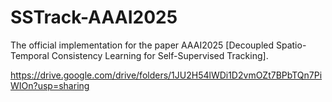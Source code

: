 # SSTrack-AAAI2025
The official implementation for the paper AAAI2025 [Decoupled Spatio-Temporal Consistency Learning for Self-Supervised Tracking].

https://drive.google.com/drive/folders/1JU2H54lWDi1D2vmOZt7BPbTQn7PiWIOn?usp=sharing
